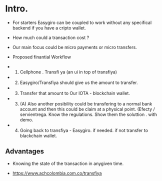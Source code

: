 
# Intro. 

* For starters Easygiro can be coupled to work without any specifical backend if you have a cripto wallet. 

* How much could  a transaction cost ? 

* Our main focus could be micro payments or micro transfers. 

* Proposed finantial Workflow

* 1. Cellphone . Transfi ya (an ui in top of transfiya)  
* 2. Easygiro/Transfiya should give us the amount to transfer. 
* 3. Transfer that amount to Our IOTA - blockchain wallet.
* 3. (A) Also another posibility could be transfering to a normal bank account and then this could be claim at a physical point. (Efecty / servientrega. Know the regulations. Show them the soluttion . with demo. 
* 4. Going back to transfiya - Easygiro. if needed. if not transfer to blackchain wallet.

## Advantages
* Knowing the state of the transaction in anygiven time. 

* https://www.achcolombia.com.co/transfiya
